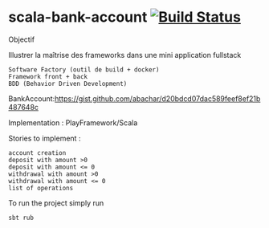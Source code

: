 # scala-bank-account [![Build Status](https://travis-ci.org/damintu/scala-bank-account.svg?branch=master)](https://travis-ci.org/damintu/scala-bank-account)

Objectif


Illustrer la maîtrise des frameworks dans une mini application fullstack

    Software Factory (outil de build + docker)
    Framework front + back
    BDD (Behavior Driven Development)
    
BankAccount:https://gist.github.com/abachar/d20bdcd07dac589feef8ef21b487648c

Implementation : PlayFramework/Scala

Stories to implement :

    account creation
    deposit with amount >0
    deposit with amount <= 0
    withdrawal with amount >0
    withdrawal with amount <= 0
    list of operations
    
To run the project simply run 

    sbt rub

